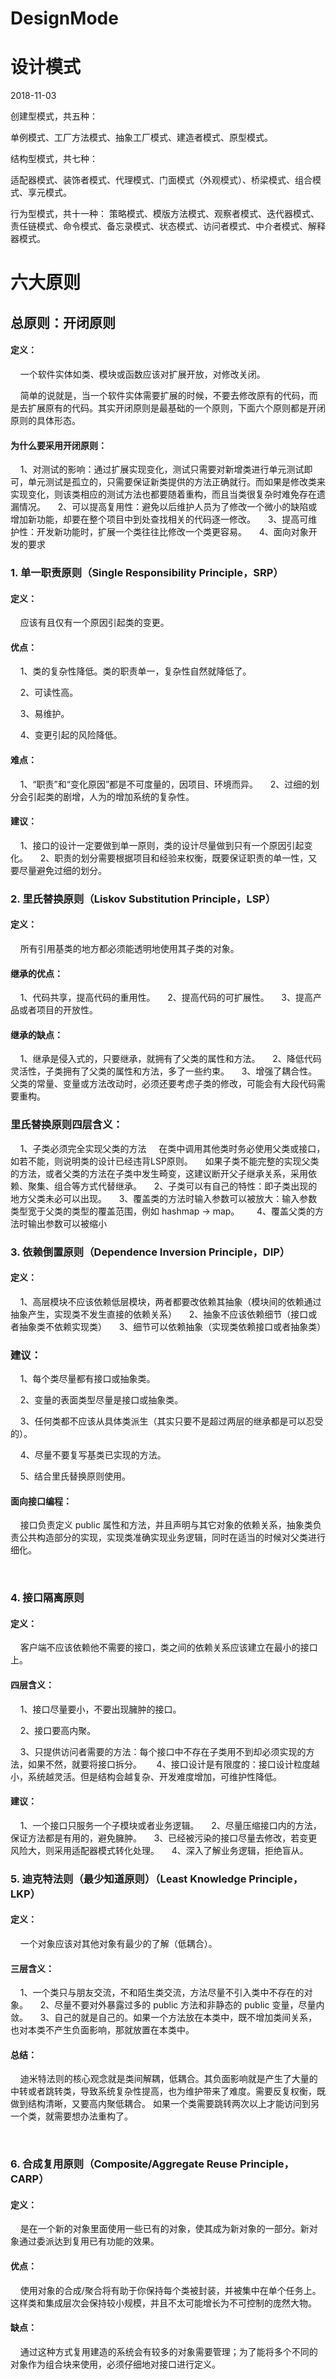 # DesignMode
# 设计模式

2018-11-03
 
创建型模式，共五种：

单例模式、工厂方法模式、抽象工厂模式、建造者模式、原型模式。

结构型模式，共七种：

适配器模式、装饰者模式、代理模式、门面模式（外观模式）、桥梁模式、组合模式、享元模式。

行为型模式，共十一种：
策略模式、模版方法模式、观察者模式、迭代器模式、责任链模式、命令模式、备忘录模式、状态模式、访问者模式、中介者模式、解释器模式。

# 六大原则

## 总原则：开闭原则

#### 定义：
    一个软件实体如类、模块或函数应该对扩展开放，对修改关闭。

    简单的说就是，当一个软件实体需要扩展的时候，不要去修改原有的代码，而是去扩展原有的代码。其实开闭原则是最基础的一个原则，下面六个原则都是开闭原则的具体形态。

#### 为什么要采用开闭原则：

    1、对测试的影响：通过扩展实现变化，测试只需要对新增类进行单元测试即可，单元测试是孤立的，只需要保证新类提供的方法正确就行。而如果是修改类来实现变化，则该类相应的测试方法也都要随着重构，而且当类很复杂时难免存在遗漏情况。
    2、可以提高复用性：避免以后维护人员为了修改一个微小的缺陷或增加新功能，却要在整个项目中到处查找相关的代码逐一修改。
    3、提高可维护性：开发新功能时，扩展一个类往往比修改一个类更容易。
    4、面向对象开发的要求
 

### 1. 单一职责原则（Single Responsibility Principle，SRP）

#### 定义：
    应该有且仅有一个原因引起类的变更。

#### 优点：

    1、类的复杂性降低。类的职责单一，复杂性自然就降低了。

    2、可读性高。

    3、易维护。

    4、变更引起的风险降低。
#### 难点：

    1、“职责”和“变化原因”都是不可度量的，因项目、环境而异。
    2、过细的划分会引起类的剧增，人为的增加系统的复杂性。
#### 建议：

    1、接口的设计一定要做到单一原则，类的设计尽量做到只有一个原因引起变化。
    2、职责的划分需要根据项目和经验来权衡，既要保证职责的单一性，又要尽量避免过细的划分。
 

### 2. 里氏替换原则（Liskov Substitution Principle，LSP）

#### 定义：
    所有引用基类的地方都必须能透明地使用其子类的对象。

#### 继承的优点：

    1、代码共享，提高代码的重用性。
    2、提高代码的可扩展性。
    3、提高产品或者项目的开放性。

#### 继承的缺点：

    1、继承是侵入式的，只要继承，就拥有了父类的属性和方法。
    2、降低代码灵活性，子类拥有了父类的属性和方法，多了一些约束。
    3、增强了耦合性。父类的常量、变量或方法改动时，必须还要考虑子类的修改，可能会有大段代码需要重构。
### 里氏替换原则四层含义：

    1、子类必须完全实现父类的方法
    在类中调用其他类时务必使用父类或接口，如若不能，则说明类的设计已经违背LSP原则。
    如果子类不能完整的实现父类的方法，或者父类的方法在子类中发生畸变，这建议断开父子继承关系，采用依赖、聚集、组合等方式代替继承。
    2、子类可以有自己的特性：即子类出现的地方父类未必可以出现。
    3、覆盖类的方法时输入参数可以被放大：输入参数类型宽于父类的类型的覆盖范围，例如 hashmap -> map。  
    4、覆盖父类的方法时输出参数可以被缩小
 

### 3. 依赖倒置原则（Dependence Inversion Principle，DIP）

#### 定义：

    1、高层模块不应该依赖低层模块，两者都要改依赖其抽象（模块间的依赖通过抽象产生，实现类不发生直接的依赖关系）
    2、抽象不应该依赖细节（接口或者抽象类不依赖实现类）
    3、细节可以依赖抽象（实现类依赖接口或者抽象类）
### 建议：

    1、每个类尽量都有接口或抽象类。

    2、变量的表面类型尽量是接口或抽象类。

    3、任何类都不应该从具体类派生（其实只要不是超过两层的继承都是可以忍受的）。

    4、尽量不要复写基类已实现的方法。

    5、结合里氏替换原则使用。
#### 面向接口编程：

    接口负责定义 public 属性和方法，并且声明与其它对象的依赖关系，抽象类负责公共构造部分的实现，实现类准确实现业务逻辑，同时在适当的时候对父类进行细化。

 

### 4. 接口隔离原则

#### 定义：
    客户端不应该依赖他不需要的接口，类之间的依赖关系应该建立在最小的接口上。

#### 四层含义：

    1、接口尽量要小，不要出现臃肿的接口。

    2、接口要高内聚。

    3、只提供访问者需要的方法：每个接口中不存在子类用不到却必须实现的方法，如果不然，就要将接口拆分。
  
    4、接口设计是有限度的：接口设计粒度越小，系统越灵活。但是结构会越复杂、开发难度增加，可维护性降低。
#### 建议：

    1、一个接口只服务一个子模块或者业务逻辑。
    2、尽量压缩接口内的方法，保证方法都是有用的，避免臃肿。
    3、已经被污染的接口尽量去修改，若变更风险大，则采用适配器模式转化处理。
    4、深入了解业务逻辑，拒绝盲从。
 

### 5. 迪克特法则（最少知道原则）（Least Knowledge Principle，LKP）

#### 定义：
    一个对象应该对其他对象有最少的了解（低耦合）。

#### 三层含义：

    1、一个类只与朋友交流，不和陌生类交流，方法尽量不引入类中不存在的对象。
    2、尽量不要对外暴露过多的 public 方法和非静态的 public 变量，尽量内敛。
    3、自己的就是自己的。如果一个方法放在本类中，既不增加类间关系，也对本类不产生负面影响，那就放置在本类中。
#### 总结：
    迪米特法则的核心观念就是类间解耦，低耦合。其负面影响就是产生了大量的中转或者跳转类，导致系统复杂性提高，也为维护带来了难度。需要反复权衡，既做到结构清晰，又要高内聚低耦合。
如果一个类需要跳转两次以上才能访问到另一个类，就需要想办法重构了。

 

### 6. 合成复用原则（Composite/Aggregate Reuse Principle，CARP）

#### 定义：
    是在一个新的对象里面使用一些已有的对象，使其成为新对象的一部分。新对象通过委派达到复用已有功能的效果。

#### 优点：
    使用对象的合成/聚合将有助于你保持每个类被封装，并被集中在单个任务上。这样类和集成层次会保持较小规模，并且不太可能增长为不可控制的庞然大物。

#### 缺点：
    通过这种方式复用建造的系统会有较多的对象需要管理；为了能将多个不同的对象作为组合块来使用，必须仔细地对接口进行定义。

